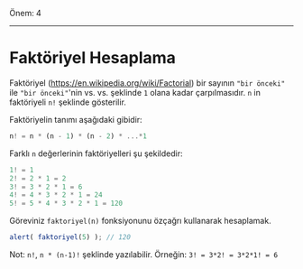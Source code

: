 Önem: 4

---

# Faktöriyel Hesaplama

Faktöriyel (https://en.wikipedia.org/wiki/Factorial) bir sayının `"bir önceki"` ile `"bir önceki"`'nin vs. vs. şeklinde `1` olana kadar çarpılmasıdır. `n` in faktöriyeli `n!` şeklinde gösterilir.

Faktöriyelin tanımı aşağıdaki gibidir:

```js
n! = n * (n - 1) * (n - 2) * ...*1
```

Farklı `n` değerlerinin faktöriyelleri şu şekildedir:

```js
1! = 1
2! = 2 * 1 = 2
3! = 3 * 2 * 1 = 6
4! = 4 * 3 * 2 * 1 = 24
5! = 5 * 4 * 3 * 2 * 1 = 120
```

Göreviniz `faktoriyel(n)` fonksiyonunu özçağrı kullanarak hesaplamak.

```js
alert( faktoriyel(5) ); // 120
```
Not: `n!`, `n * (n-1)!` şeklinde yazılabilir. Örneğin: `3! = 3*2! = 3*2*1! = 6`
